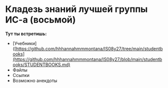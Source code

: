 # Кладезь знаний лучшей группы ИС-а (восьмой)
**Тут ты встретишь:**
- [Учебники]([https://github.com/hhhannahmmmontana/IS08y27/tree/main/studentbooks](https://github.com/hhhannahmmmontana/IS08y27/blob/main/studentbooks/STUDENTBOOKS.md)
- Файлы
- Ссылки
- Возможно анекдоты
